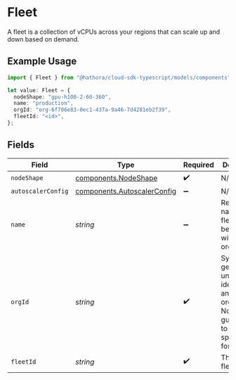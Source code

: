 # Fleet

A fleet is a collection of vCPUs across your regions that can scale up and down based on demand.

## Example Usage

```typescript
import { Fleet } from "@hathora/cloud-sdk-typescript/models/components";

let value: Fleet = {
  nodeShape: "gpu-h100-2-60-360",
  name: "production",
  orgId: "org-6f706e83-0ec1-437a-9a46-7d4281eb2f39",
  fleetId: "<id>",
};
```

## Fields

| Field                                                                                             | Type                                                                                              | Required                                                                                          | Description                                                                                       | Example                                                                                           |
| ------------------------------------------------------------------------------------------------- | ------------------------------------------------------------------------------------------------- | ------------------------------------------------------------------------------------------------- | ------------------------------------------------------------------------------------------------- | ------------------------------------------------------------------------------------------------- |
| `nodeShape`                                                                                       | [components.NodeShape](../../models/components/nodeshape.md)                                      | :heavy_check_mark:                                                                                | N/A                                                                                               |                                                                                                   |
| `autoscalerConfig`                                                                                | [components.AutoscalerConfig](../../models/components/autoscalerconfig.md)                        | :heavy_minus_sign:                                                                                | N/A                                                                                               |                                                                                                   |
| `name`                                                                                            | *string*                                                                                          | :heavy_minus_sign:                                                                                | Readable name for a fleet. Must be unique within an organization.                                 | production                                                                                        |
| `orgId`                                                                                           | *string*                                                                                          | :heavy_check_mark:                                                                                | System generated unique identifier for an organization. Not guaranteed to have a specific format. | org-6f706e83-0ec1-437a-9a46-7d4281eb2f39                                                          |
| `fleetId`                                                                                         | *string*                                                                                          | :heavy_check_mark:                                                                                | The id of the fleet.                                                                              |                                                                                                   |